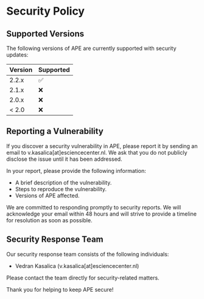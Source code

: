 # Security Policy

## Supported Versions

The following versions of APE are currently supported with security updates:

| Version | Supported          |
| ------- | ------------------ |
| 2.2.x   | :white_check_mark: |
| 2.1.x   | :x:                |
| 2.0.x   | :x:                |
| < 2.0   | :x:                |

## Reporting a Vulnerability

If you discover a security vulnerability in APE, please report it by sending an email to v.kasalica[at]esciencecenter.nl. We ask that you do not publicly disclose the issue until it has been addressed.

In your report, please provide the following information:

- A brief description of the vulnerability.
- Steps to reproduce the vulnerability.
- Versions of APE affected.

We are committed to responding promptly to security reports. We will acknowledge your email within 48 hours and will strive to provide a timeline for resolution as soon as possible.

## Security Response Team

Our security response team consists of the following individuals:

- Vedran Kasalica (v.kasalica[at]esciencecenter.nl)

Please contact the team directly for security-related matters.

Thank you for helping to keep APE secure!

